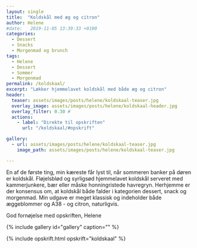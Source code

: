 ```yaml
---
layout: single
title:  "Koldskål med æg og citron"
author: Helene
#date:   2019-11-05 13:39:33 +0100
categories:  
  - Dessert
  - Snacks
  - Morgenmad og brunch 
tags: 
  - Helene
  - Dessert
  - Sommer
  - Morgenmad
permalink: /koldskaal/
excerpt: "Lækker hjemmelavet koldskål med både æg og citron"
header:
  teaser: assets/images/posts/helene/koldskaal-teaser.jpg
  overlay_image: assets/images/posts/helene/koldskaal-header.jpg
  overlay_filter: 0.30 # 
  actions:
    - label: "Direkte til opskriften"
      url: "/koldskaal/#opskrift"

gallery:
  - url: assets/images/posts/helene/koldskaal-teaser.jpg
    image_path: assets/images/posts/helene/koldskaal-teaser.jpg

---
```


En af de første ting, min kæreste får lyst til, når sommeren banker på døren er koldskål. Fløjelsblød og syrligsød hjemmelavet koldskål serveret med kammerjunkere, bær eller måske honningristede havregryn. Herhjemme er der konsensus om, at koldskål både falder i kategorien dessert, snack og morgenmad. Min udgave er meget klassisk og indeholder både æggeblommer og A38 - og citron, naturligvis. 

God fornøjelse med opskriften,
Helene

{% include gallery id="gallery"  caption="" %}

{% include opskrift.html opskrift="koldskaal" %}